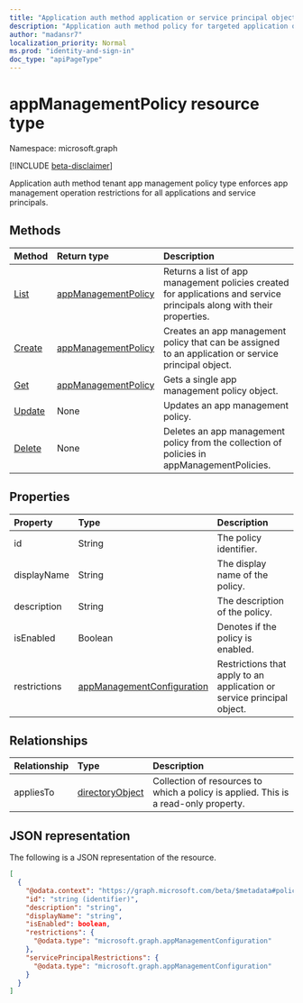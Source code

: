 ```yaml
---
title: "Application auth method application or service principal object policy "
description: "Application auth method policy for targeted application or service principal to enforces app management operation restrictions."
author: "madansr7"
localization_priority: Normal
ms.prod: "identity-and-sign-in"
doc_type: "apiPageType"
---
```


# appManagementPolicy resource type

Namespace: microsoft.graph

[!INCLUDE [beta-disclaimer](../../includes/beta-disclaimer.md)]

Application auth method tenant app management policy type enforces app management operation restrictions for all applications and service principals.

## Methods

| Method                                                         | Return type                                                                | Description                                                                                                            |
| :------------------------------------------------------------- | :------------------------------------------------------------------------- | :--------------------------------------------------------------------------------------------------------------------- |
| [List](../api/applicationAuthMethodResourcePolicy-get.md)      | [appManagementPolicy](../resources/applicationAuthMethodResourcePolicy.md) | Returns a list of app management policies created for applications and service principals along with their properties. |
| [Create](../api/applicationAuthMethodResourcePolicy-get.md)    | [appManagementPolicy](../resources/applicationAuthMethodResourcePolicy.md) | Creates an app management policy that can be assigned to an application or service principal object.                   |
| [Get](../api/applicationAuthMethodResourcePolicy-get.md)       | [appManagementPolicy](../resources/applicationAuthMethodResourcePolicy.md) | Gets a single app management policy object.                                                                            |
| [Update](../api/applicationAuthMethodResourcePolicy-update.md) | None                                                                       | Updates an app management policy.                                                                                      |
| [Delete](../api/applicationAuthMethodResourcePolicy-update.md) | None                                                                       | Deletes an app management policy from the collection of policies in appManagementPolicies.                             |

## Properties

| Property     | Type                                                        | Description                                                            |
| :----------- | :---------------------------------------------------------- | :--------------------------------------------------------------------- |
| id           | String                                                      | The policy identifier.                                                 |
| displayName  | String                                                      | The display name of the policy.                                        |
| description  | String                                                      | The description of the policy.                                         |
| isEnabled    | Boolean                                                     | Denotes if the policy is enabled.                                      |
| restrictions | [appManagementConfiguration](appManagementConfiguration.md) | Restrictions that apply to an application or service principal object. |

## Relationships

| Relationship | Type                                  | Description                                                                         |
| :----------- | :------------------------------------ | :---------------------------------------------------------------------------------- |
| appliesTo    | [directoryObject](directoryobject.md) | Collection of resources to which a policy is applied. This is a read-only property. |

## JSON representation

The following is a JSON representation of the resource.

<!-- {
  "blockType": "resource",
  "keyProperty": "id",
  "@odata.type": "microsoft.graph.appManagementPolicy",
  "baseType": "microsoft.graph.policyBase",
  "openType": false
}
-->

```json
[
  {
    "@odata.context": "https://graph.microsoft.com/beta/$metadata#policies/appManagementPolicies",
    "id": "string (identifier)",
    "description": "string",
    "displayName": "string",
    "isEnabled": boolean,
    "restrictions": {
      "@odata.type": "microsoft.graph.appManagementConfiguration"
    },
    "servicePrincipalRestrictions": {
      "@odata.type": "microsoft.graph.appManagementConfiguration"
    }
  }
]
```
